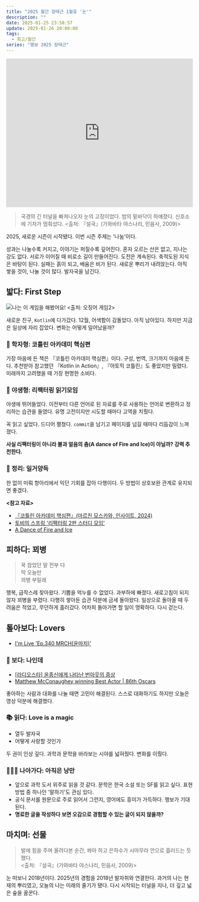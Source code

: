 ```yaml
---
title: "2025 월간 장태근 1월호 '눈'"
description: ""
date: 2025-01-25 23:58:57
update: 2025-01-26 20:00:00
tags:
  - 회고/월간
series: "행보 2025 장태근" 
---
```


<iframe width="100%" height="400" src="https://www.youtube.com/embed/fiGSDywrX1Y?si=yzKk6CEQkIZ0HxdZ" title="YouTube video player" frameborder="0" allow="accelerometer; autoplay; clipboard-write; encrypted-media; gyroscope; picture-in-picture; web-share" referrerpolicy="strict-origin-when-cross-origin" allowfullscreen></iframe>

> 국경의 긴 터널을 빠져나오자 눈의 고장이었다. 밤의 밑바닥이 하얘졌다. 신호소에 기차가 멈춰섰다.
> <출처: 『설국』(가와바타 야스나리, 민음사, 2009)>

2025, 새로운 시즌이 시작됐다. 이번 시즌 주제는 '나눔'이다.

성과는 나눌수록 커지고, 이야기는 퍼질수록 깊어진다. 혼자 오르는 산은 없고, 지나는 강도 없다. 서로가 이어질 때 비로소 길이 만들어진다.
도전은 계속된다. 축적도된 지식은 바탕이 된다. 실패는 흙이 되고, 배움은 비가 된다. 새로운 뿌리가 내려앉는다. 아직 쌓을 것이, 나눌 것이 많다. 발자국을 남긴다.

## 밟다: First Step

![나는 이 게임을 해봤어요! <출처: 오징어 게임2>](have-played-these-games-before.avif)

새로운 친구, `Kotlin`에 다가갔다. 12월, 어색함이 감돌았다. 아직 남아있다. 하지만 지금은 일상에 자리 잡았다. 변화는 어떻게 일어났을까?

### 📕 학자형: 코틀린 아카데미 핵심편

가장 마음에 든 책은 『코틀린 아카데미 핵심편』이다. 구성, 번역, 크기까지 마음에 든다. 추천받아 참고했던
『Kotlin in Action』, 『아토믹 코틀린』도 좋았지만 밀렸다. 미래까지 고려했을 때 가장 현명한 소비다.

### 🐍 야생형: 리팩터링 읽기모임

야생에 뛰어들었다. 이전부터 다른 언어로 된 자료를 주로 사용하는 언어로 변환하고 정리하는 습관을 들였다. 유명 고전이지만 시도할 때마다 고역을 치뤘다.

꼭 읽고 싶었다. 드디어 펼쳤다. `commit`을 남기고 페이지를 넘길 때마다 리듬감이 느껴졌다.

**사실 리팩터링이 아니라 불과 얼음의 춤(A dance of Fire and Ice)이 아닐까? 강력 추천한다.**

### 📝 정리: 일거양득

한 없이 미뤄 항아리에서 익던 기회를 잡아 다행이다. 두 방법이 상호보완 관계로 유지되면 좋겠다.

**<참고 자료>**

- [『코틀린 아카데미 핵심편』(마르친 모스카와, 인사이트, 2024)](https://product.kyobobook.co.kr/detail/S000213720494)
- [토비의 스프링 '리팩터링 2판 스터디 모임'](https://youtu.be/NJQ5_BuAPwc?si=2GGw7bE9hoebtyFq)
- [A Dance of Fire and Ice](https://store.steampowered.com/app/977950/A_Dance_of_Fire_and_Ice/)

## 피하다: 꾀병

> 꾹 참았던 말 전부 다<br>
> 딱 오늘만<br>
> 꾀병 부릴래<br>

행복, 급작스레 찾아왔다. 기쁨을 억누를 수 없었다. 과부하에 빠졌다. 새로고침이 되지 않자 꾀병을 부렸다.
다행히 쌓아둔 습관 덕분에 금세 돌아왔다. 일상으로 돌아올 때 두려움은 적었고, 무던하게 흘러갔다.
어차피 돌아가면 할 일이 명확하다. 다시 걷는다.

## 톺아보다: Lovers

- [I'm Live 'Ep.340 MRCH(윤마치)'](https://youtu.be/1iCQSP2h14g?si=6_pvrF0szkPi1-y-)

### 👀 보다: 나인데

- [[라디오스타] 윤종신에게 나타난 번아웃의 증상](https://youtu.be/xECN2LB5DJ8?si=VK3PMmFquzKZMDmS)
- [Matthew McConaughey winning Best Actor | 86th Oscars](https://youtu.be/wD2cVhC-63I?si=A87taZmYrUN47LuO)

좋아하는 사람과 대화를 나눌 때면 고민이 해결된다. 스스로 대화하기도 하지만 오늘은 영상 덕분에 해결했다.

### 📚 읽다: Love is a magic

- 열두 발자국
- 어떻게 사랑할 것인가

두 권이 인상 깊다. 과학과 문학을 바라보는 시야를 넓혀줬다. 변화를 이뤘다.

### 🏃🏻‍♂️ 나아가다: 아직은 낭만

- 앞으로 과학 도서 위주로 읽을 것 같다. 문학은 한국 소설 또는 SF를 읽고 싶다. 표현 방법 중 하나인 '말하기'도 관심 있다.
- 공식 문서를 원문으로 주로 읽어서 그런지, 영어에도 흥미가 가득하다. 행보가 기대된다.
- **명료한 글을 작성하다 보면 오감으로 경험할 수 있는 글이 되지 않을까?**

## 마치며: 선물

> 발에 힘을 주며 올려다본 순간, 쏴아 하고 은하수가 시마무라 안으로 흘러드는 듯했다.<br>
> <출처: 『설국』(가와바타 야스나리, 민음사, 2009)>

눈 떠보니 2018년이다. 2025년의 경험을 2018년 발자취와 연결한다. 과거의 나는 현재의 뿌리였고, 오늘의 나는 미래의 줄기가 됐다.
다시 시작되는 터널을 지나, 더 깊고 넓은 숲을 꿈꾼다.
